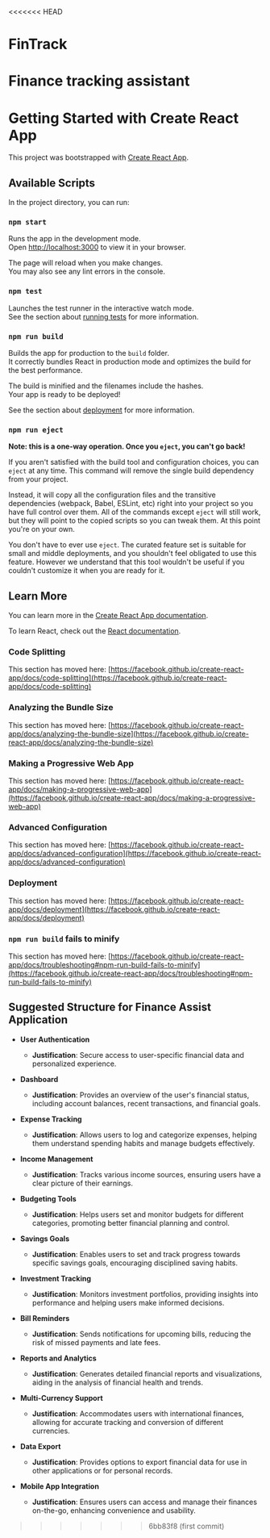 <<<<<<< HEAD
# FinTrack
Finance tracking assistant 
=======
# Getting Started with Create React App

This project was bootstrapped with [Create React App](https://github.com/facebook/create-react-app).

## Available Scripts

In the project directory, you can run:

### `npm start`

Runs the app in the development mode.\
Open [http://localhost:3000](http://localhost:3000) to view it in your browser.

The page will reload when you make changes.\
You may also see any lint errors in the console.

### `npm test`

Launches the test runner in the interactive watch mode.\
See the section about [running tests](https://facebook.github.io/create-react-app/docs/running-tests) for more information.

### `npm run build`

Builds the app for production to the `build` folder.\
It correctly bundles React in production mode and optimizes the build for the best performance.

The build is minified and the filenames include the hashes.\
Your app is ready to be deployed!

See the section about [deployment](https://facebook.github.io/create-react-app/docs/deployment) for more information.

### `npm run eject`

**Note: this is a one-way operation. Once you `eject`, you can't go back!**

If you aren't satisfied with the build tool and configuration choices, you can `eject` at any time. This command will remove the single build dependency from your project.

Instead, it will copy all the configuration files and the transitive dependencies (webpack, Babel, ESLint, etc) right into your project so you have full control over them. All of the commands except `eject` will still work, but they will point to the copied scripts so you can tweak them. At this point you're on your own.

You don't have to ever use `eject`. The curated feature set is suitable for small and middle deployments, and you shouldn't feel obligated to use this feature. However we understand that this tool wouldn't be useful if you couldn't customize it when you are ready for it.

## Learn More

You can learn more in the [Create React App documentation](https://facebook.github.io/create-react-app/docs/getting-started).

To learn React, check out the [React documentation](https://reactjs.org/).

### Code Splitting

This section has moved here: [https://facebook.github.io/create-react-app/docs/code-splitting](https://facebook.github.io/create-react-app/docs/code-splitting)

### Analyzing the Bundle Size

This section has moved here: [https://facebook.github.io/create-react-app/docs/analyzing-the-bundle-size](https://facebook.github.io/create-react-app/docs/analyzing-the-bundle-size)

### Making a Progressive Web App

This section has moved here: [https://facebook.github.io/create-react-app/docs/making-a-progressive-web-app](https://facebook.github.io/create-react-app/docs/making-a-progressive-web-app)

### Advanced Configuration

This section has moved here: [https://facebook.github.io/create-react-app/docs/advanced-configuration](https://facebook.github.io/create-react-app/docs/advanced-configuration)

### Deployment

This section has moved here: [https://facebook.github.io/create-react-app/docs/deployment](https://facebook.github.io/create-react-app/docs/deployment)

### `npm run build` fails to minify

This section has moved here: [https://facebook.github.io/create-react-app/docs/troubleshooting#npm-run-build-fails-to-minify](https://facebook.github.io/create-react-app/docs/troubleshooting#npm-run-build-fails-to-minify)

## Suggested Structure for Finance Assist Application

- **User Authentication**

  - **Justification**: Secure access to user-specific financial data and personalized experience.

- **Dashboard**

  - **Justification**: Provides an overview of the user's financial status, including account balances, recent transactions, and financial goals.

- **Expense Tracking**

  - **Justification**: Allows users to log and categorize expenses, helping them understand spending habits and manage budgets effectively.

- **Income Management**

  - **Justification**: Tracks various income sources, ensuring users have a clear picture of their earnings.

- **Budgeting Tools**

  - **Justification**: Helps users set and monitor budgets for different categories, promoting better financial planning and control.

- **Savings Goals**

  - **Justification**: Enables users to set and track progress towards specific savings goals, encouraging disciplined saving habits.

- **Investment Tracking**

  - **Justification**: Monitors investment portfolios, providing insights into performance and helping users make informed decisions.

- **Bill Reminders**

  - **Justification**: Sends notifications for upcoming bills, reducing the risk of missed payments and late fees.

- **Reports and Analytics**

  - **Justification**: Generates detailed financial reports and visualizations, aiding in the analysis of financial health and trends.

- **Multi-Currency Support**

  - **Justification**: Accommodates users with international finances, allowing for accurate tracking and conversion of different currencies.

- **Data Export**

  - **Justification**: Provides options to export financial data for use in other applications or for personal records.

- **Mobile App Integration**
  - **Justification**: Ensures users can access and manage their finances on-the-go, enhancing convenience and usability.
>>>>>>> 6bb83f8 (first commit)

